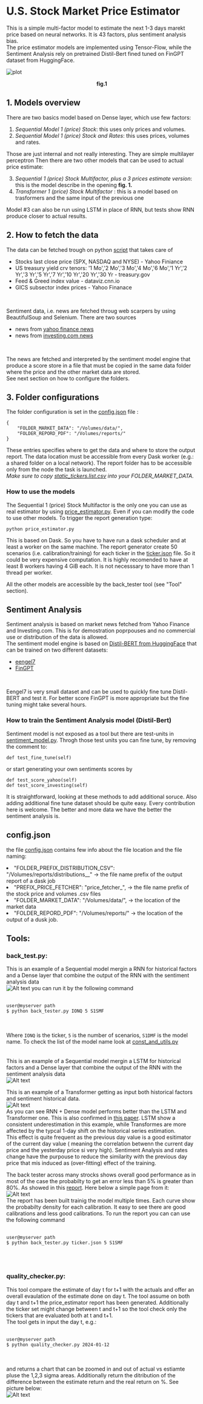 #  U.S. Stock Market Price Estimator

This is a simple multi-factor model to estimate the next 1-3 days marekt price based on neural networks.
It is 43 factors, plus sentiment analysis bias. <br>
The price estimator models are implemented using Tensor-Flow, while the Sentiment Analysis rely on 
pretrained Distil-Bert fined tuned on FinGPT dataset from HuggingFace.<br>


![plot](./imgs/arch_d.png?raw=true)
<p style="text-align: center;"><b>fig.1</b></p>


## 1. Models overview

There are two basics model based on Dense layer, which use few factors:
1.  <i>Sequential Model 1 (price) Stock</i>: this uses only prices and volumes.
2.  <i>Sequential Model 1 (price) Stock and Rates</i>: this uses prices, volumes and rates.

Those are just internal and not really interesting. They are simple multilayer perceptron 
Then there are two other models that can be used to actual price estimate: 

3. <i>Sequential 1 (price) Stock Multifactor, plus a 3 prices estimate version</i>: this is the model describe in the opening <b>fig. 1.</b>
4. <i>Transformer 1 (price) Stock Multifactor </i>: this is a model based on trasformers and the same input of the previous one

Model #3 can also be run using LSTM in place of RNN, but tests show RNN produce closer to actual results. 


## 2. How to fetch the data 

The data can be fetched trough on python [script](./market_price_fetcher/data_fetcher.py) that takes care of 
- Stocks last close price (SPX, NASDAQ and NYSE)  - Yahoo  Finiance
- US treasury yield crv tenors: '1 Mo','2 Mo','3 Mo','4 Mo','6 Mo','1 Yr','2 Yr','3 Yr','5 Yr','7 Yr','10 Yr','20 Yr','30 Yr  - treasury.gov
- Feed & Greed index value - dataviz.cnn.io
- GICS subsector index prices - Yahoo Finanace
 <br>

Sentiment data, i.e. news are fetched throug web scarpers by using BeautifulSoup and Selenium. There are two sources 
 - news from [yahoo finance news](./scrapers/yahoof_scraper.py)
 - news from [investing.com news](./scrapers/investing_dot_com.py)
 <br>

 The news are fetched and interpreted by the sentiment model engine that produce a score store in a file that must be copied in the 
 same data folder where the price and the other market data are stored.
 <br>See next section on how to configure the folders.<br>
 


## 3. Folder configurations
The folder configuration is set in the [config.json](./config.json) file :
```
{
    "FOLDER_MARKET_DATA": "/Volumes/data/",
    "FOLDER_REPORD_PDF": "/Volumes/reports/"
}
```
These entries specifies where to get the data and where to store the output report. The data location must be accessible from every Dask worker (e.g.: a shared folder on a local network).
The report folder has to be accessible only from the node the task is launched. <br>
<i>Make sure to copy [static_tickers.list.csv](./static_tickers_list.csv) into your FOLDER_MARKET_DATA.</i>

### How to use the models
The Sequential 1 (price) Stock Multifactor is the only one you can use as real estimator by using [price_estimator.py](./price_estimator/price_estimator.py).
Even if you can modify the code to use other models. To  trigger the report generation type:
```
python price_estimator.py
```
This is based on Dask. So you have to have run a dask scheduler and at least a worker on the same machine. The report generator create 50 scenarios (i.e. calibration/training)
for each ticker in the [ticker.json](./tickers.json) file. So it could be very expensive computation. It is highly recomended to have at least 8 workers having 4 GiB each. 
It is not necesssary to have more than 1 thread per worker. 

All the other models are accessible by the back_tester tool (see "Tool" section).





## Sentiment Analysis
Sentiment analysis is based on market news fetched from Yahoo Finance and Investing.com. This is for demostration poprpouses and 
no commercial use or distribution of the data is allowed.
<br>
The sentiment model engine is based on [Distil-BERT from HuggingFace](https://huggingface.co/docs/transformers/model_doc/distilbert) that can be trained on 
 two different datasets: 
- [eengel7](https://huggingface.co/datasets/eengel7/sentiment_analysis_training)
- [FinGPT](https://huggingface.co/FinGPT/fingpt-forecaster_dow30_llama2-7b_lora)
<br>

Eengel7 is very small dataset and can be used to quickly fine tune Distil-BERT and test it. For better score FinGPT is more appropriate but the fine tuning might take several hours.
<br> 

### How to train the Sentiment Analysis model (Distil-Bert)
Sentiment model is not exposed as a tool but there are test-units in [sentiment_model.py](./sentiment_model/sentiment_model.py#175).
Throgh those test units you can fine tune, by removing the comment to:<br>
```
def test_fine_tune(self)
```
or start generating your own sentiments scores by<br>

```
def test_score_yahoo(self)
def test_score_investing(self)
```
It is straightforward, looking at these methods to add additional soruce. Also adding additional fine tune dataset should be quite easy.
Every contribution here is welcome. The better and more data we have the better the sentiment analysis is. 



## config.json
the file [config.json](./config.json) contains few info about the file location and the file naming: 
    <li>"FOLDER_PREFIX_DISTRIBUTION_CSV": "/Volumes/reports/distributions__" -> the file name prefix of the output report of a dask job
    <li>"PREFIX_PRICE_FETCHER": "price_fetcher_",  -> the file name prefix of the stock price and volumes .csv files 
    <li>"FOLDER_MARKET_DATA": "/Volumes/data/",  -> the location of the market data
    <li>"FOLDER_REPORD_PDF": "/Volumes/reports/" -> the location of the output of a dusk job. 



## Tools: 

### back_test.py: 
This is an example of a Sequential model mergin a RNN for historical factors and a Dense layer that combine the output of the RNN with the sentiment analysis data<br>
![Alt text](./imgs/back_test.png?width=250&height=150)
you can run it by the following command
<br><br>

``` 
user@myserver path  
$ python back_tester.py IONQ 5 S1SMF
```
<br><br>
Where ```IONQ``` is the ticker, ```5``` is the number of scenarios, ```S1DMF``` is the model name. To check the list of the model name 
look at [const_and_utils.py](./price_estimator/const_and_utils.py#63)<br><br>
<br>
This is an example of a Sequential model mergin a LSTM for historical factors and a Dense layer that combine the output of the RNN with the sentiment analysis data<br>
![Alt text](./imgs/back_test_lstm.png?width=250&height=150)

This is an example of a Transformer getting as input both historical factors and sentiment historical data.<br>
![Alt text](./imgs/back_test_t.png?width=250&height=150)
<br>
As you can see RNN + Dense model performs better than the LSTM and Transformer one. This is also confirmed in [this paper](./docs/1.pdf). 
LSTM show a consistent underestimation in this example, while Transformes are more affected by the typcal 1-day shift on the historical series estimation.<br> 
This effect is quite frequent as the previous day value is a good esitimator of the current day value ( meaning the correlation betwenn the current day price and 
the yesterday price si very high).
Sentiment Analysis and rates change have the purpouse to reduce the similarity with the previous day price that mis induced as (over-fitting) effect of the training. 

The back tester across many strocks shows overall good performance as in most of the case the probabilty to get an error less than 5% is greater than 80%.
As showed in this [report](./docs/back_tester_batch.pdf). Here below a simple page from it: <br>
![Alt text](./imgs/back_test_mult.png?width=250&height=150)
<br>
The report has been built trainig the model multiple times. Each curve show the probabilty density for each calibration.  It easy to see there are good calibrations and less good calibrations. 
To run the report you can can use the following command
<br><br>

``` 
user@myserver path  
$ python back_tester.py ticker.json 5 S1SMF
```
<br><br>


### quality_checker.py: 
This tool compare the estimate of day t for t+1 with the actuals and offer an overall evaulation of the estimate done on day t. 
The tool assume on both day t and t+1 the price_estimator report has been generated. Additionally the ticker set might change between t and t+1
so the tool check only the tickers that are evaluated both at t and t+1.<br>
The tool gets in input the day t, e.g.: 
<br><br>

``` 
user@myserver path  
$ python quality_checker.py 2024-01-12
```
<br><br>
and returns a chart that can be zoomed in and out of actual vs estiamte pluse the 1,2,3 sigma areas.  Additionally return the ditribution of the difference between 
the estimate return and the real return on %. See picture below:<br>
![Alt text](./imgs/quality_checker.png?width=250&height=150)




